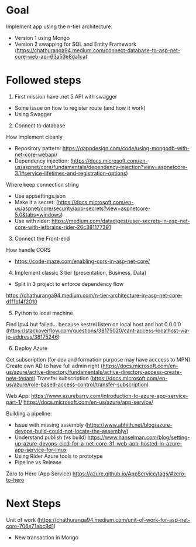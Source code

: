 # Goal

Implement app using the n-tier architecture.
- Version 1 using Mongo
- Version 2 swapping for SQL and Entity Framework (https://chathuranga94.medium.com/connect-database-to-asp-net-core-web-api-63a53e8da1ca)



# Followed steps

1. First mission have .net 5 API with swagger

- Some issue on how to register route (and how it work)
- Using Swagger


2. Connect to database

How implement cleanly 
- Repository pattern: https://qappdesign.com/code/using-mongodb-with-net-core-webapi/
- Dependency injection: (https://docs.microsoft.com/en-us/aspnet/core/fundamentals/dependency-injection?view=aspnetcore-3.1#service-lifetimes-and-registration-options)

Where keep connection string
- Use appsettings.json
- Make it a secret: (https://docs.microsoft.com/en-us/aspnet/core/security/app-secrets?view=aspnetcore-5.0&tabs=windows)
- Use with rider: https://medium.com/datadigest/user-secrets-in-asp-net-core-with-jetbrains-rider-26c381177391

3. Connect the Front-end

How handle CORS
- https://code-maze.com/enabling-cors-in-asp-net-core/ 


4. Implement classic 3 tier (presentation, Business, Data)

- Split in 3 project to enforce dependency flow

https://chathuranga94.medium.com/n-tier-architecture-in-asp-net-core-d1f1b14f2010


5. Python to local machine

Find Ipv4 but failed... because kestrel listen on local host and hot 0.0.0.0 (https://stackoverflow.com/questions/38175020/cant-access-localhost-via-ip-address/38175246)


6. Deploy Azure

Get subscription (for dev and formation purpose may have acccess to MPN)
Create own AD to have full admin right (https://docs.microsoft.com/en-us/azure/active-directory/fundamentals/active-directory-access-create-new-tenant)
Transfer subscription (https://docs.microsoft.com/en-us/azure/role-based-access-control/transfer-subscription)

Web App:
https://www.azurebarry.com/introduction-to-azure-app-service-part-1/
https://docs.microsoft.com/en-us/azure/app-service/

Building a pipeline:
- Issue with missing assembly (https://www.abhith.net/blog/azure-devops-build-could-not-locate-the-assembly/)
- Understand publish (vs build) https://www.hanselman.com/blog/setting-up-azure-devops-cicd-for-a-net-core-31-web-app-hosted-in-azure-app-service-for-linux
- Using Rider Azure tools to prototype
- Pipeline vs Release

Zero to Hero (App Service)
https://azure.github.io/AppService/tags/#zero-to-hero

# Next Steps

Unit of work 
(https://chathuranga94.medium.com/unit-of-work-for-asp-net-core-706e71abc9d1)
- New transaction in Mongo